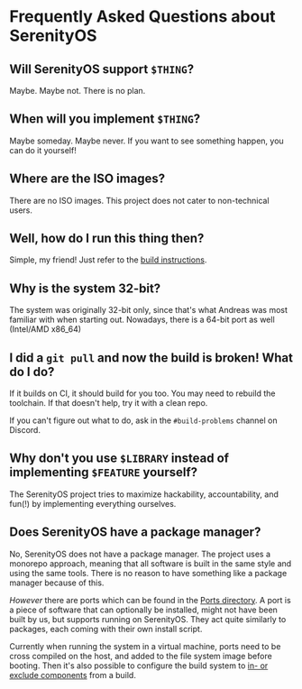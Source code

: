 # Frequently Asked Questions about SerenityOS

## Will SerenityOS support `$THING`?

Maybe. Maybe not. There is no plan.

## When will you implement `$THING`?

Maybe someday. Maybe never. If you want to see something happen, you can do it yourself!

## Where are the ISO images?

There are no ISO images. This project does not cater to non-technical users.

## Well, how do I run this thing then?

Simple, my friend! Just refer to the [build instructions](Documentation/BuildInstructions.md).

## Why is the system 32-bit?

The system was originally 32-bit only, since that's what Andreas was most familiar with when starting out. Nowadays, there is a 64-bit port as well (Intel/AMD x86\_64)

## I did a `git pull` and now the build is broken! What do I do?

If it builds on CI, it should build for you too. You may need to rebuild the toolchain. If that doesn't help, try it with a clean repo.

If you can't figure out what to do, ask in the `#build-problems` channel on Discord.

## Why don't you use `$LIBRARY` instead of implementing `$FEATURE` yourself?

The SerenityOS project tries to maximize hackability, accountability, and fun(!) by implementing everything ourselves.

## Does SerenityOS have a package manager?

No, SerenityOS does not have a package manager. The project uses a monorepo approach, meaning that all software is built in the same style and using the same tools. There is no reason to have something like a package manager because of this.

*However* there are ports which can be found in the [Ports directory](Ports). A port is a piece of software that can optionally be installed, might not have been built by us, but supports running on SerenityOS. They act quite similarly to packages, each coming with their own install script.

Currently when running the system in a virtual machine, ports need to be cross compiled on the host, and added to the file system image before booting. Then it's also possible to configure the build system to [in- or exclude components](Documentation/AdvancedBuildInstructions.md#component-configuration) from a build.
